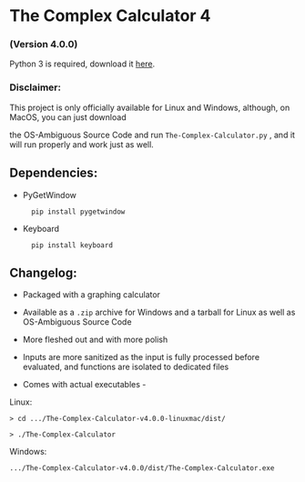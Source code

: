 # The Complex Calculator 4

### (Version 4.0.0)

Python 3 is required, download it <a href="https://www.python.org/downloads/" target="_blank">here</a>.

### Disclaimer:

This project is only officially available for Linux and Windows, although, on MacOS, you can just download

the OS-Ambiguous Source Code and run `The-Complex-Calculator.py` , and it will run properly and work just as well.

## Dependencies:

* PyGetWindow

		pip install pygetwindow

* Keyboard

		pip install keyboard

## Changelog:

* Packaged with a graphing calculator

* Available as a `.zip`  archive for Windows and a tarball for Linux as well as OS-Ambiguous Source Code

* More fleshed out and with more polish

* Inputs are more sanitized as the input is fully processed before evaluated, and functions are isolated to dedicated files

* Comes with actual executables -

Linux:

	> cd .../The-Complex-Calculator-v4.0.0-linuxmac/dist/
	
	> ./The-Complex-Calculator

Windows:

	.../The-Complex-Calculator-v4.0.0/dist/The-Complex-Calculator.exe
